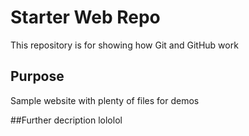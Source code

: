 # Starter Web Repo

This repository is for showing how Git and GitHub work

## Purpose

Sample website with plenty of files for demos

##Further decription
lololol